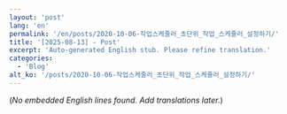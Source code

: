 ```yaml
---
layout: 'post'
lang: 'en'
permalink: '/en/posts/2020-10-06-작업스케줄러_초단위_작업_스케쥴러_설정하기/'
title: '[2025-08-13] - Post'
excerpt: 'Auto-generated English stub. Please refine translation.'
categories:
  - 'Blog'
alt_ko: '/posts/2020-10-06-작업스케줄러_초단위_작업_스케쥴러_설정하기/'
---
```


(*No embedded English lines found. Add translations later.*)
